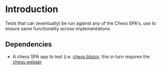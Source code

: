 # Introduction

Tests that can (eventually) be run against any of the Chess SPA's, use to ensure same functionality across implementations

## Dependencies

* A chess SPA app to test (i.e. [chess.blazor](/Chrislee187/chess.blazor), this in turn requires the [chess.webapi](/Chrislee187/chess.webapi)
